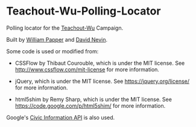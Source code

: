 Teachout-Wu-Polling-Locator
===========================

Polling locator for the [Teachout-Wu](http://www.teachoutwu.com/) Campaign.

Built by [William Papper](http://papper.me/) and [David Nevin](http://dnevin.com/).

Some code is used or modified from:

* CSSFlow by Thibaut Courouble, which is under the MIT license. See http://www.cssflow.com/mit-license for more information.

* jQuery, which is under the MIT license. See https://jquery.org/license/ for more information.

* html5shim by Remy Sharp, which is under the MIT license. See https://code.google.com/p/html5shim/ for more information.

Google's [Civic Information API](https://developers.google.com/civic-information/) is also used.
